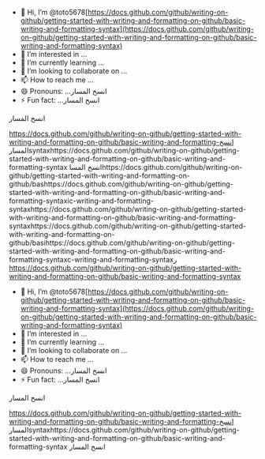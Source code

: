 - 👋 Hi, I’m @toto5678[https://docs.github.com/github/writing-on-github/getting-started-with-writing-and-formatting-on-github/basic-writing-and-formatting-syntax](https://docs.github.com/github/writing-on-github/getting-started-with-writing-and-formatting-on-github/basic-writing-and-formatting-syntax)
- 👀 I’m interested in ...
- 🌱 I’m currently learning ...
- 💞️ I’m looking to collaborate on ...
- 📫 How to reach me ...
- 😄 Pronouns: ...انسخ المسار
- ⚡ Fun fact: ...انسخ المسار

<!---انسخ المسار
toto5678/toto5678 is a ✨ special ✨ repository because its `README.md` (this file) appears on your GitHub profile.
You can click the Preview link to take a look at your changes.https://docs.github.com/github/writing-on-github/getting-started-with-writing-and-formatting-on-github/basic-writing-and-formatting-syntaxhttps://docs.github.com/github/writing-on-github/getting-started-with-writing-and-formatting-on-github/basic-writing-and-formatting-synthttps://docs.github.com/github/writing-on-github/getting-started-with-writing-and-formatting-on-github/basic-writing-and-formatting-syntaxax
--->انسخ المسار
https://docs.github.com/github/writing-on-github/getting-started-with-writing-and-formatting-on-github/basic-writing-and-formatting-انسخ المسارsyntaxhttps://docs.github.com/github/writing-on-github/getting-started-with-writing-and-formatting-on-github/basic-writing-and-formatting-syntax
انسخ المساhttps://docs.github.com/github/writing-on-github/getting-started-with-writing-and-formatting-on-github/bashttps://docs.github.com/github/writing-on-github/getting-started-with-writing-and-formatting-on-github/basic-writing-and-formatting-syntaxic-writing-and-formatting-syntaxhttps://docs.github.com/github/writing-on-github/getting-started-with-writing-and-formatting-on-github/basic-writing-and-formatting-syntaxhttps://docs.github.com/github/writing-on-github/getting-started-with-writing-and-formatting-on-github/basihttps://docs.github.com/github/writing-on-github/getting-started-with-writing-and-formatting-on-github/basic-writing-and-formatting-syntaxc-writing-and-formatting-syntaxر
https://docs.github.com/github/writing-on-github/getting-started-with-writing-and-formatting-on-github/basic-writing-and-formatting-syntax
- 👋 Hi, I’m @toto5678[https://docs.github.com/github/writing-on-github/getting-started-with-writing-and-formatting-on-github/basic-writing-and-formatting-syntax](https://docs.github.com/github/writing-on-github/getting-started-with-writing-and-formatting-on-github/basic-writing-and-formatting-syntax)
- 👀 I’m interested in ...
- 🌱 I’m currently learning ...
- 💞️ I’m looking to collaborate on ...
- 📫 How to reach me ...
- 😄 Pronouns: ...انسخ المسار
- ⚡ Fun fact: ...انسخ المسار

<!---انسخ المسار
toto5678/toto5678 is a ✨ special ✨ repository because its `README.md` (this file) appears on your GitHub profile.
You can click the Preview link to take a look at your changes.https://docs.github.com/github/writing-on-github/getting-started-with-writing-and-formatting-on-github/basic-writing-and-formatting-syntaxhttps://docs.github.com/github/writing-on-github/getting-started-with-writing-and-formatting-on-github/basic-writing-and-formatting-synthttps://docs.github.com/github/writing-on-github/getting-started-with-writing-and-formatting-on-github/basic-writing-and-formatting-syntaxax
--->انسخ المسار
https://docs.github.com/github/writing-on-github/getting-started-with-writing-and-formatting-on-github/basic-writing-and-formatting-انسخ المسارsyntaxhttps://docs.github.com/github/writing-on-github/getting-started-with-writing-and-formatting-on-github/basic-writing-and-formatting-syntax
انسخ المسار
